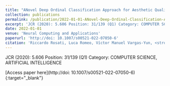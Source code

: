 ```yaml
---
title: "ANovel Deep Ordinal Classification Approach for Aesthetic Quality Control Classification"
collection: publications
permalink: /publication/2022-01-01-ANovel-Deep-Ordinal-Classification-Approach-for-Aesthetic-Quality-Control-Classification
excerpt: 'JCR (2020): 5.606 Position: 31/139 (Q1) Category: COMPUTER SCIENCE, ARTIFICIAL INTELLIGENCE'
date: 2022-01-01
venue: 'Neural Computing and Applications'
paperurl: 'http://doi: 10.1007/s00521-022-07050-6'
citation: 'Riccardo Rosati, Luca Romeo, Víctor Manuel Vargas-Yun, <strong>Pedro Antonio Gutiérrez</strong>, César Hervás-Martínez, Emanuele Frontoni, &quot;ANovel Deep Ordinal Classification Approach for Aesthetic Quality Control Classification.&quot; Neural Computing and Applications, 2022, pp.1-15.'
---
```

JCR (2020): 5.606 Position: 31/139 (Q1) Category: COMPUTER SCIENCE, ARTIFICIAL INTELLIGENCE

[Access paper here](http://doi: 10.1007/s00521-022-07050-6){:target="_blank"}
